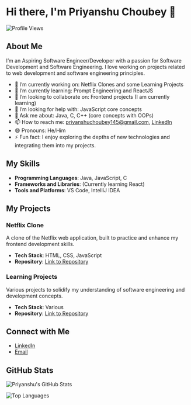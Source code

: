 # Hi there, I'm Priyanshu Choubey 👋

![Profile Views](https://komarev.com/ghpvc/?username=priyanshuchoubey)

## About Me

I’m an Aspiring Software Engineer/Developer with a passion for Software Development and Software Engineering. I love working on projects related to web development and software engineering principles.

- 🔭 I’m currently working on: Netflix Clones and some Learning Projects
- 🌱 I’m currently learning: Prompt Engineering and ReactJS
- 👯 I’m looking to collaborate on: Frontend projects (I am currently learning)
- 🤔 I’m looking for help with: JavaScript core concepts
- 💬 Ask me about: Java, C, C++ (core concepts with OOPs)
- 📫 How to reach me: [priyanshuchoubey145@gmail.com](mailto:priyanshuchoubey145@gmail.com), [LinkedIn](https://www.linkedin.com/in/priyanshu-choubey-170306171/)
- 😄 Pronouns: He/Him
- ⚡ Fun fact: I enjoy exploring the depths of new technologies and integrating them into my projects.

## My Skills

- **Programming Languages**: Java, JavaScript, C
- **Frameworks and Libraries**: (Currently learning React)
- **Tools and Platforms**: VS Code, IntelliJ IDEA

## My Projects

### Netflix Clone

A clone of the Netflix web application, built to practice and enhance my frontend development skills.

- **Tech Stack**: HTML, CSS, JavaScript
- **Repository**: [Link to Repository](#)

### Learning Projects

Various projects to solidify my understanding of software engineering and development concepts.

- **Tech Stack**: Various
- **Repository**: [Link to Repository](#)

## Connect with Me

- [LinkedIn](https://www.linkedin.com/in/priyanshu-choubey-170306171/)
- [Email](mailto:priyanshuchoubey145@gmail.com)

## GitHub Stats

![Priyanshu's GitHub Stats](https://github-readme-stats.vercel.app/api?username=priyanshu-ghub&show_icons=true&theme=radical)

![Top Languages](https://github-readme-stats.vercel.app/api/top-langs/?username=priyanshuchoubey&layout=compact&theme=radical)


<!--
**Priyanshu-ghub/Priyanshu-ghub** is a ✨ _special_ ✨ repository because its `README.md` (this file) appears on your GitHub profile.

Here are some ideas to get you started:

- 🔭 I’m currently working on ...
- 🌱 I’m currently learning ...
- 👯 I’m looking to collaborate on ...
- 🤔 I’m looking for help with ...
- 💬 Ask me about ...
- 📫 How to reach me: ...
- 😄 Pronouns: ...
- ⚡ Fun fact: ...
-->
